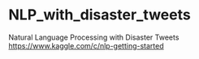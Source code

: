 # NLP_with_disaster_tweets
Natural Language Processing with Disaster Tweets
https://www.kaggle.com/c/nlp-getting-started
